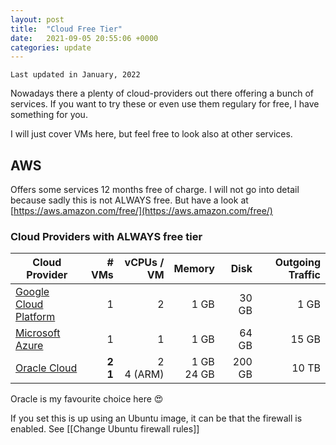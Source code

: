 ```yaml
---
layout: post
title:  "Cloud Free Tier"
date:   2021-09-05 20:55:06 +0000
categories: update
---
```


`Last updated in January, 2022`

Nowadays there a plenty of cloud-providers out there offering a bunch of services.
If you want to try these or even use them regulary for free, I have something for you.

I will just cover VMs here, but feel free to look also at other services.

## AWS
Offers some services 12 months free of charge.
I will not go into detail because sadly this is not ALWAYS free. But have a look at [https://aws.amazon.com/free/](https://aws.amazon.com/free/)

### Cloud Providers with ALWAYS free tier
Cloud Provider | # VMs | vCPUs / VM | Memory | Disk | Outgoing Traffic
--- | ---: | ---: | ---: | ---: | ---: 
[Google Cloud Platform](https://cloud.google.com/free/) | 1 | 2 | 1 GB | 30 GB | 1 GB
[Microsoft Azure](https://azure.microsoft.com/en-us/free/) | 1 | 1 | 1 GB | 64 GB | 15 GB
[Oracle Cloud](https://www.oracle.com/cloud/free/) | **2**<br />**1** | 2<br />4 (ARM) | 1 GB<br />24 GB | 200 GB<br /> | 10 TB

Oracle is my favourite choice here  😍 

If you set this is up using an Ubuntu image, it can be that the firewall is enabled.
See [[Change Ubuntu firewall rules]]
